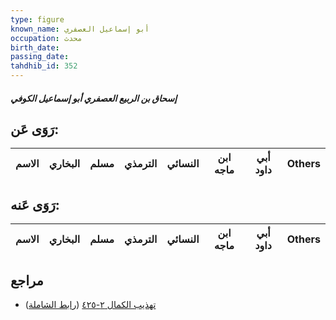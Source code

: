 ```yaml
---
type: figure
known_name: أبو إسماعيل العصفري
occupation: محدث
birth_date:
passing_date:
tahdhib_id: 352
---
```

##### إسحاق بن الربيع العصفري أبو إسماعيل الكوفي

## رَوَى عَن:
| الاسم | البخاري | مسلم | الترمذي | النسائي | ابن ماجه | أبي داود | Others |
| ----- | ------- | ---- | ------- | ------- | -------- | -------- | ------ |
## رَوَى عَنه:
| الاسم | البخاري | مسلم | الترمذي | النسائي | ابن ماجه | أبي داود | Others |
| ----- | ------- | ---- | ------- | ------- | -------- | -------- | ------ |
## مراجع
- [تهذيب الكمال ٢-٤٢٥](obsidian://open?vault=Tahdhib-al-Kamal&file=Figures/٣٥٢-إسحاق%20بن%20الربيع%20العصفري%20أبو%20إسماعيل%20الكوفي) ([رابط الشاملة](https://shamela.ws/book/3722/906))